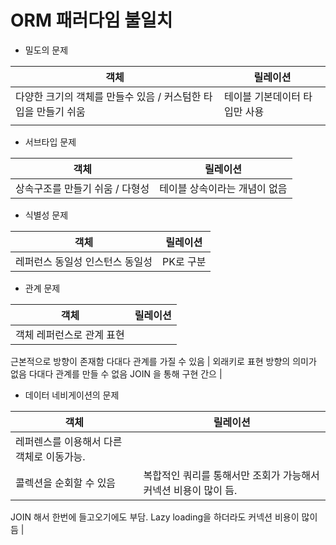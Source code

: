 # ORM 패러다임 불일치

- 밀도의 문제

| 객체 |  릴레이션 |
| --- | --------------------------- |
| 다양한 크기의 객체를 만들수 있음 / 커스텀한 타입을 만들기 쉬움 | 테이블 기본데이터 타입만 사용 |
|  |  |
- 서브타입 문제

| 객체 |  릴레이션 |
| --- | --- |
| 상속구조를 만들기 쉬움 / 다형성 | 테이블 상속이라는 개념이 없음 |

- 식별성 문제

| 객체 |  릴레이션 |
| --- | --- |
| 레퍼런스 동일성 인스턴스 동일성 | PK로 구분 |
- 관계 문제

| 객체 |  릴레이션 |
| --- | --- |
| 객체 레퍼런스로 관계 표현
근본적으로 방향이 존재함
다대다 관계를 가질 수 있음 | 외래키로 표현
방향의 의미가 없음
다대다 관계를 만들 수 없음 
JOIN 을 통해 구현 간으 |
- 데이터 네비게이션의 문제

| 객체 |  릴레이션 |
| --- | --- |
| 레퍼렌스를 이용해서 다른 객체로 이동가능.
콜렉션을 순회할 수 있음 | 복합적인 쿼리를 통해서만 조회가 가능해서 커넥션 비용이 많이 듬.
JOIN 해서 한번에 들고오기에도 부담.
Lazy loading을 하더라도 커넥션 비용이 많이 듬 |
